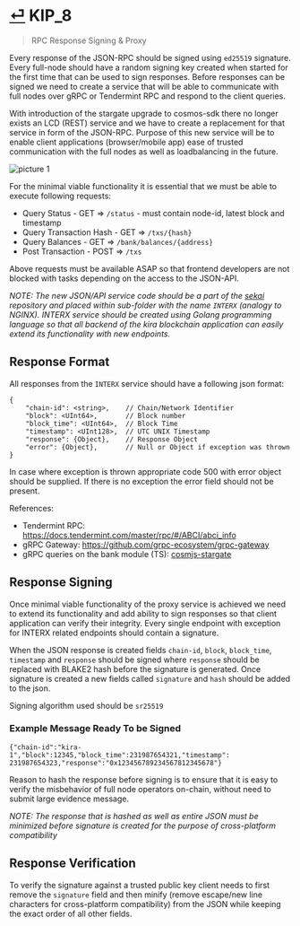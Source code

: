 # [⏎](README.md#Roadmap) KIP_8
> RPC Response Signing & Proxy

Every response of the JSON-RPC should be signed using `ed25519` signature. Every full-node should have a random signing key created when started for the first time that can be used to sign responses. Before responses can be signed we need to create a service that will be able to communicate with full nodes over gRPC or Tendermint RPC and respond to the client queries.

With introduction of the stargate upgrade to cosmos-sdk there no longer exists an LCD (REST) service and we have to create a replacement for that service in form of the JSON-RPC. Purpose of this new service will be to enable client applications (browser/mobile app) ease of trusted communication with the full nodes as well as loadbalancing in the future.

![picture 1](https://i.imgur.com/1eWTHiz.png)  

For the minimal viable functionality it is essential that we must be able to execute following requests:
* Query Status - GET => `/status` - must contain node-id, latest block and timestamp
* Query Transaction Hash - GET => `/txs/{hash}`
* Query Balances - GET => `/bank/balances/{address}`
* Post Transaction - POST => `/txs`

Above requests must be available ASAP so that frontend developers are not blocked with tasks depending on the access to the JSON-API.

_NOTE: The new JSON/API service code should be a part of the [sekai](https://github.com/kiracore/sekai) repository and placed within sub-folder with the name `INTERX` (analogy to NGINX). INTERX service should be created using Golang programming language so that all backend of the kira blockchain application can easily extend its functionality with new endpoints._

## Response Format

All responses from the `INTERX` service should have a following json format:

```
{
    "chain-id": <string>,    // Chain/Network Identifier
    "block": <UInt64>,       // Block number
    "block_time": <UInt64>,  // Block Time
    "timestamp": <UInt128>,  // UTC UNIX Timestamp
    "response": {Object},    // Response Object
    "error": {Object},       // Null or Object if exception was thrown
}
```

In case where exception is thrown appropriate code 500 with error object should be supplied. If there is no exception the error field should not be present.

References: 
* Tendermint RPC: https://docs.tendermint.com/master/rpc/#/ABCI/abci_info
* gRPC Gateway: https://github.com/grpc-ecosystem/grpc-gateway
* gRPC queries on the bank module (TS): [cosmjs-stargate](https://github.com/CosmWasm/cosmjs/blob/master/packages/stargate/src/queries/bank.spec.ts#L59-L186
)

## Response Signing

Once minimal viable functionality of the proxy service is achieved we need to extend its functionality and add ability to sign responses so that client application can verify their integrity. Every single endpoint with exception for INTERX related endpoints should contain a signature.

When the JSON response is created fields `chain-id`, `block`, `block_time`, `timestamp` and `response` should be signed where `response` should be replaced with BLAKE2 hash before the signature is generated. Once signature is created a new fields called `signature` and `hash` should be added to the json.

Signing algorithm used should be `sr25519` 

### Example Message Ready To be Signed

```
{"chain-id":"kira-1","block":12345,"block_time":231987654321,"timestamp":  231987654323,"response":"0x123456789234567812345678"}
```
Reason to hash the response before signing is to ensure that it is easy to verify the misbehavior of full node operators on-chain, without need to submit large evidence message.

_NOTE: The response that is hashed as well as entire JSON must be minimized before signature is created for the purpose of cross-platform compatibility_

## Response Verification

To verify the signature against a trusted public key client needs to first remove the `signature` field and then minify (remove escape/new line characters for cross-platform compatibility) from the JSON while keeping the exact order of all other fields.
